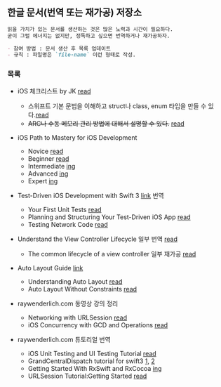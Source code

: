 ## 한글 문서(번역 또는 재가공) 저장소

```markdown
읽을 가치가 있는 문서를 생산하는 것은 많은 노력과 시간이 필요하다.
굳이 그럴 에너지는 없지만, 정독하고 싶으면 번역하거나 재가공하자.

- 참여 방법 : 문서 생산 후 목록 업데이트  
- 규칙 : 파일명은 `file-name` 이런 형태로 작성.
```

### 목록

- iOS 체크리스트 by JK [read](2017/ios-checklist.md)
  - 스위프트 기본 문법을 이해하고 struct나 class, enum 타입을 만들 수 있다.[read](2017/struct-class-enum.md)
  - ~~ARC나 수동 메모리 관리 방법에 대해서 설명할 수 있다.~~ [read](2017/memory-management.md)
- iOS Path to Mastery for iOS Development
  - Novice [read](2017/Novice.md)
  - Beginner [read](2017/Beginner.md)
  - Intermediate [ing](2017/Intermediate.md)
  - Advanced [ing](2017/Advanced.md)
  - Expert [ing](2017/Expert.md)

- Test-Driven iOS Development with Swift 3 [link](https://www.amazon.com/Test-Driven-iOS-Development-Swift-3-ebook/dp/B01M13T83F) 번역
  - Your First Unit Tests [read](2017/Your-First-Unit-Tests-Xcode.md)
  - Planning and Structuring Your Test-Driven iOS App [read](2017/Planning-and-Structuring-Your-Test-Driven-iOS-App.md)
  - Testing Network Code [read](2017/Testing-Network-Code.md)

- Understand the View Controller Lifecycle 일부 번역 [read](2017/understand-the-view-controller-lifecycle.md)
  - The common lifecycle of a view controller 일부 재가공 [read](The-common-lifecycle-of-a-view-controller.md)

- Auto Layout Guide [link](https://developer.apple.com/library/content/documentation/UserExperience/Conceptual/AutolayoutPG/index.html)
  - Understanding Auto Layout [read](2017/Understanding-Auto-Layout.md)
  - Auto Layout Without Constraints [read](2017/Auto-Layout-Without-Constraints.md)

- raywenderlich.com 동영상 강의 정리
  - Networking with URLSession [read](2017/networking-with-URLSession.md)
  - iOS Concurrency with GCD and Operations [read](2017/iOS-Concurrency-with-GCD-and-Operations.md)

- raywenderlich.com 튜토리얼 번역
  - iOS Unit Testing and UI Testing Tutorial [read](2017/iOS-Unit-Testing-and-UI-Testing-Tutorial.md)
  - GrandCentralDispatch tutorial for swift3 [1](2017/GrandCentralDispatch-tutorial-for-swift3-part1.md), [2](2017/GrandCentralDispatch-tutorial-for-swift3-part2.md)
  - Getting Started With RxSwift and RxCocoa [ing](2017/Getting-Started-With-RxSwift-and-RxCocoa.md)
  - URLSession Tutorial:Getting Started [read](2017/URLSession-Tutorial-GettingStarted.md)